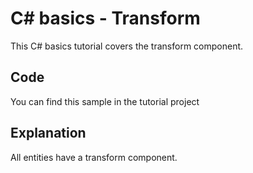 # C# basics - Transform 

This C# basics tutorial covers the transform component.

## Code
You can find this sample in the tutorial project 
<source>

## Explanation
All entities have a transform component.
